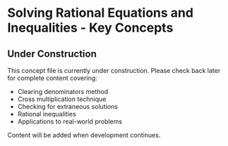 # Solving Rational Equations and Inequalities - Key Concepts

## Under Construction

This concept file is currently under construction. Please check back later for complete content covering:

- Clearing denominators method
- Cross multiplication technique
- Checking for extraneous solutions
- Rational inequalities
- Applications to real-world problems

Content will be added when development continues.